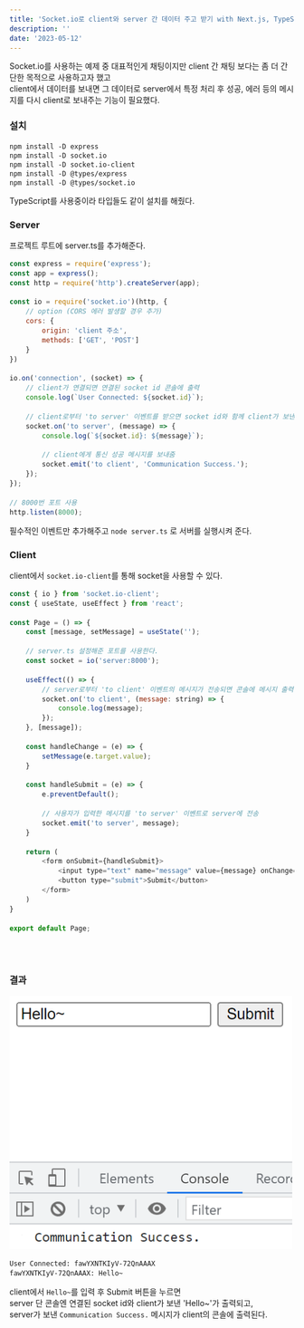 ```yaml
---
title: 'Socket.io로 client와 server 간 데이터 주고 받기 with Next.js, TypeScript'
description: ''
date: '2023-05-12'
---
```


Socket.io를 사용하는 예제 중 대표적인게 채팅이지만 client 간 채팅 보다는 좀 더 간단한 목적으로 사용하고자 했고<br>
client에서 데이터를 보내면 그 데이터로 server에서 특정 처리 후 성공, 에러 등의 메시지를 다시 client로 보내주는 기능이 필요했다.<br>


### 설치

```
npm install -D express
npm install -D socket.io
npm install -D socket.io-client
npm install -D @types/express
npm install -D @types/socket.io
```

TypeScript를 사용중이라 타입들도 같이 설치를 해줬다.<br>

### Server

프로젝트 루트에 server.ts를 추가해준다.

```js
const express = require('express');
const app = express();
const http = require('http').createServer(app);

const io = require('socket.io')(http, {
    // option (CORS 에러 발생할 경우 추가)
    cors: {
        origin: 'client 주소',
        methods: ['GET', 'POST']
    }
})

io.on('connection', (socket) => {
    // client가 연결되면 연결된 socket id 콘솔에 출력
    console.log(`User Connected: ${socket.id}`);

    // client로부터 'to server' 이벤트를 받으면 socket id와 함께 client가 보낸 메시지 콘솔에 출력
    socket.on('to server', (message) => {
        console.log(`${socket.id}: ${message}`);

        // client에게 통신 성공 메시지를 보내줌
        socket.emit('to client', 'Communication Success.');
    });
});

// 8000번 포트 사용
http.listen(8000);
```

필수적인 이벤트만 추가해주고 `node server.ts` 로 서버를 실행시켜 준다.

### Client

client에서 `socket.io-client`를 통해 socket을 사용할 수 있다.

```js
const { io } from 'socket.io-client';
const { useState, useEffect } from 'react';

const Page = () => {
    const [message, setMessage] = useState('');

    // server.ts 설정해준 포트를 사용한다.
    const socket = io('server:8000');

    useEffect(() => {
        // server로부터 'to client' 이벤트의 메시지가 전송되면 콘솔에 메시지 출력
        socket.on('to client', (message: string) => {
            console.log(message);
        });
    }, [message]);

    const handleChange = (e) => {
        setMessage(e.target.value);
    }

    const handleSubmit = (e) => {
        e.preventDefault();

        // 사용자가 입력한 메시지를 'to server' 이벤트로 server에 전송
        socket.emit('to server', message);
    }

    return (
        <form onSubmit={handleSubmit}>
            <input type="text" name="message" value={message} onChange={handleChange}/>
            <button type="submit">Submit</button>
        </form>
    )
}

export default Page;
```

<br><br>
### 결과

<img src="/posts/nextjs-socketio-server-client/client.png" width="500px" />

```bash
User Connected: fawYXNTKIyV-72QnAAAX
fawYXNTKIyV-72QnAAAX: Hello~
```

client에서 `Hello~`를 입력 후 Submit 버튼을 누르면<br>
server 단 콘솔엔 연결된 socket id와 client가 보낸 'Hello~'가 출력되고,<br>
server가 보낸 `Communication Success.` 메시지가 client의 콘솔에 출력된다.